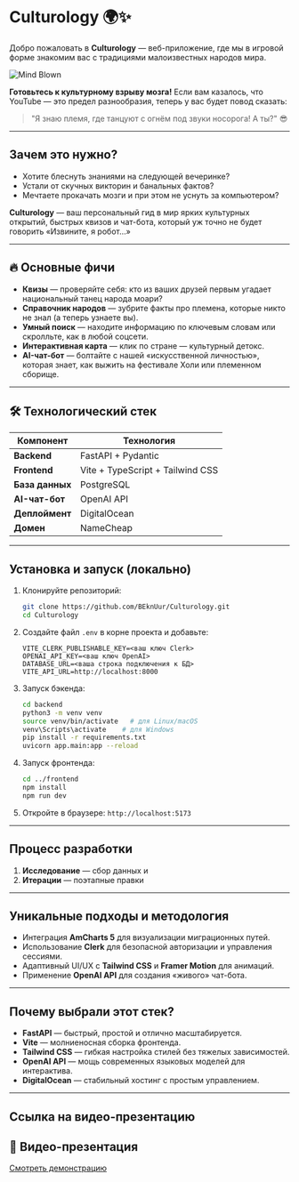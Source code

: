 # Culturology 🌍✨

Добро пожаловать в **Culturology** — веб-приложение, где мы в игровой форме знакомим вас с традициями малоизвестных народов мира.

![Mind Blown](https://media.giphy.com/media/xT0xeJpnrWC4XWblEk/giphy.gif)

**Готовьтесь к культурному взрыву мозга!** Если вам казалось, что YouTube — это предел разнообразия, теперь у вас будет повод сказать:

> "Я знаю племя, где танцуют с огнём под звуки носорога! А ты?" 😎

---

## Зачем это нужно?
* Хотите блеснуть знаниями на следующей вечеринке?
* Устали от скучных викторин и банальных фактов?
* Мечтаете прокачать мозги и при этом не уснуть за компьютером?

**Culturology** — ваш персональный гид в мир ярких культурных открытий, быстрых квизов и чат-бота, который уж точно не будет говорить «Извините, я робот…»

---

## 🔥 Основные фичи

* **Квизы** — проверяйте себя: кто из ваших друзей первым угадает национальный танец народа моари?
* **Справочник народов** — зубрите факты про племена, которые никто не знал (а теперь узнаете вы).
* **Умный поиск** — находите информацию по ключевым словам или скролльте, как в любой соцсети.
* **Интерактивная карта** — клик по стране — культурный детокс.
* **AI-чат-бот** — болтайте с нашей «искусственной личностью», которая знает, как выжить на фестивале Холи или племенном сборище.

---

## 🛠 Технологический стек

| Компонент       | Технология                       |
| --------------- | -------------------------------- |
| **Backend**     | FastAPI + Pydantic               |
| **Frontend**    | Vite + TypeScript + Tailwind CSS |
| **База данных** | PostgreSQL                       |
| **AI-чат-бот**  | OpenAI API                       |
| **Деплоймент**  | DigitalOcean                     |
| **Домен**       | NameCheap                        |

---

## Установка и запуск (локально)

1. Клонируйте репозиторий:

   ```bash
   git clone https://github.com/BEknUur/Culturology.git
   cd Culturology
   ```

2. Создайте файл `.env` в корне проекта и добавьте:

   ```env
   VITE_CLERK_PUBLISHABLE_KEY=<ваш ключ Clerk>
   OPENAI_API_KEY=<ваш ключ OpenAI>
   DATABASE_URL=<ваша строка подключения к БД>
   VITE_API_URL=http://localhost:8000
   ```

3. Запуск бэкенда:

   ```bash
   cd backend
   python3 -m venv venv
   source venv/bin/activate   # для Linux/macOS
   venv\Scripts\activate    # для Windows
   pip install -r requirements.txt
   uvicorn app.main:app --reload
   ```

4. Запуск фронтенда:

   ```bash
   cd ../frontend
   npm install
   npm run dev
   ```

5. Откройте в браузере: `http://localhost:5173`

---

## Процесс разработки

1. **Исследование** — сбор данных и
2. **Итерации** — поэтапные правки 


---

## Уникальные подходы и методология

* Интеграция **AmCharts 5** для визуализации миграционных путей.
* Использование **Clerk** для безопасной авторизации и управления сессиями.
* Адаптивный UI/UX с **Tailwind CSS** и **Framer Motion** для анимаций.
* Применение **OpenAI API** для создания «живого» чат-бота. 

---

## Почему выбрали этот стек?

* **FastAPI** — быстрый, простой и отлично масштабируется.
* **Vite** — молниеносная сборка фронтенда.
* **Tailwind CSS** — гибкая настройка стилей без тяжелых зависимостей.
* **OpenAI API** — мощь современных языковых моделей для интерактива.
* **DigitalOcean** — стабильный хостинг с простым управлением.

---

## Ссылка на видео-презентацию

## 🎥 Видео-презентация

[Смотреть демонстрацию](https://www.loom.com/share/e78d0b2fe14e4eb0b5207a84b056d9cd?sid=f0a547dc-80f7-4516-837a-7e5636eb1ff5)

